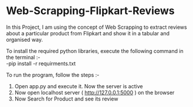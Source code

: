 # Web-Scrapping-Flipkart-Reviews

In this Project, I am using the concept of Web Scrapping to extract reviews about a particular product from Flipkart and show it in a tabular and organised way.

To install the required python libraries, execute the following command in the terminal :-  
-pip install -r requirments.txt

To run the program, follow the steps :-
1. Open app.py and execute it. Now the server is active
2. Now open localhost server ( http://127.0.0.1:5000 ) on the browser
3. Now Search for Product and see its review

